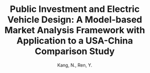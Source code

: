 ---
layout: project
title:  "Public Investment and Electric Vehicle Design: A Model-based Market Analysis Framework with
         Application to a USA-China Comparison Study"
author: Kang, N., Ren, Y.
authorlink:
categories: project-esd
publishdate: 2016
image: _images/dsjnamwoo2015/image.png
summaryimg: _images/dsjnamwoo2015/summaryimg.png
imgcaption: "(a) Multidisciplinary decision-making framework for the EV market (b) Significantly
different optimal policies and market responses for the Beijing and Ann Arbor markets due to differences in
consumer preferences, infrastructures, and existing policies."
abstract: ""
paper: _papers/ds2016kang.pdf
---